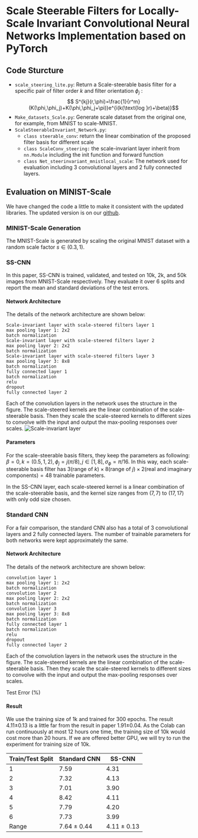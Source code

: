 # Scale Steerable Filters for Locally-Scale Invariant Convolutional Neural Networks Implementation based on PyTorch


## Code Sturcture
- `scale_steering_lite.py`: Return a Scale-steerable basis filter for a specific pair of filter order $k$ and filter orientation $\phi_j$ :
$$ S^{kj}(r,\phi)=\frac{1}{r^m}(K(\phi,\phi_j)+K(\phi,\phi_j+\pi))e^{i(k(\text{log }r)+\beta)}$$
- `Make_datasets_Scale.py`: Generate scale dataset from the original one, for example, from MNIST to scale-MNIST.
- `ScaleSteerableInvariant_Network.py`:
    - `class steerable_conv`: return the linear combination of the proposed filter basis for different scale
    - `class ScaleConv_steering:` the scale-invariant layer inherit from `nn.Module` including the init function and forward function
    - `class Net_steerinvariant_mnistlocal_scale`: The network used for evaluation including 3 convolutional layers and 2 fully connected layers.
## Evaluation on MINIST-Scale
We have changed the code a little to make it consistent with the updated libraries. The updated version is on our [github](https://github.com/wsgdrfz/SIE-CNN/tree/master/2-SS-CNN).

### MINIST-Scale Generation

The MNIST-Scale is generated by scaling the original MNIST dataset with a random scale factor $s \in (0.3,1)$. 


### SS-CNN
In this paper, SS-CNN is trained, validated, and tested on 10k, 2k, and 50k images from MNIST-Scale respectively. They evaluate it over 6 splits and report the mean and standard deviations of the test errors.

#### Network Architecture
The details of the network architecture are shown below:
```
Scale-invariant layer with scale-steered filters layer 1
max pooling layer 1: 2x2
batch normalization
Scale-invariant layer with scale-steered filters layer 2
max pooling layer 2: 2x2
batch normalization
Scale-invariant layer with scale-steered filters layer 3
max pooling layer 3: 8x8
batch normalization
fully connected layer 1
batch normalization
relu
dropout
fully connected layer 2
```
Each of the convolution layers in the network uses the structure in the figure. The scale-steered kernels are the linear combination of the scale-steerable basis. Then they scale the scale-steered kernels to different sizes to convolve with the input and output the max-pooling responses over scales.
![Scale-invariant layer](https://tva1.sinaimg.cn/large/006tNbRwgy1g9hu0pzy5rj30zu0hc0wo.jpg)

#### Parameters
For the scale-steerable basis filters, they keep the parameters as following:
$\beta=0, k=(0.5,1,2),\phi_j=j(\pi/8),j\in[1,8],\sigma_\phi=\pi/16$.
In this way, each scale-steerable basis filter has $3(\text{range of }k)\times 8(\text{range of }j)\times 2(\text{real and imaginary components})=48$ trainable parameters.

In the SS-CNN layer, each scale-steered kernel is a linear combination of the scale-steerable basis, and the kernel size ranges from $(7,7)$ to $(17,17)$ with only odd size chosen.


### Standard CNN

 For a fair comparison, the standard CNN also has a total of 3 convolutional layers and 2 fully connected layers. The number of trainable parameters for both networks were kept approximately the same.

#### Network Architecture

The details of the network architecture are shown below:

```
convolution layer 1
max pooling layer 1: 2x2
batch normalization
convolution layer 2
max pooling layer 2: 2x2
batch normalization
convolution layer 3
max pooling layer 3: 8x8
batch normalization
fully connected layer 1
batch normalization
relu
dropout
fully connected layer 2
```

Each of the convolution layers in the network uses the structure in the figure. The scale-steered kernels are the linear combination of the scale-steerable basis. Then they scale the scale-steered kernels to different sizes to convolve with the input and output the max-pooling responses over scales.

Test Error (%)

#### Result

We use the training size of 1k and trained for 300 epochs. The result 4.11±0.13 is a little far from the result in paper 1.91±0.04. As the Colab can run continuously at most 12 hours one time, the training size of 10k would cost more than 20 hours. If we are offered better GPU, we will try to run the experiment for training size of 10k.

| Train/Test Split | Standard CNN    | SS-CNN          |
| ---------------- | --------------- | --------------- |
| 1                | 7.59            | 4.31            |
| 2                | 7.32            | 4.13            |
| 3                | 7.01            | 3.90            |
| 4                | 8.42            | 4.11            |
| 5                | 7.79            | 4.20            |
| 6                | 7.73            | 3.99            |
| Range            | 7.64 $\pm$ 0.44 | 4.11 $\pm$ 0.13 |

